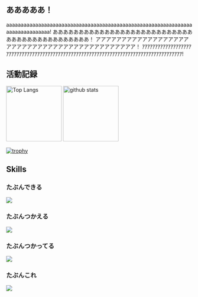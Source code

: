 ## あああああ！
aaaaaaaaaaaaaaaaaaaaaaaaaaaaaaaaaaaaaaaaaaaaaaaaaaaaaaaaaaaaaaaaaaaaaaaaaaaaaaa!
あああああああああああああああああああああああああああああああああああああああああああ！
アアアアアアアアアアアアアアアアアアアアアアアアアアアアアアアアアアアアアアアアアアア！
ｱｱｱｱｱｱｱｱｱｱｱｱｱｱｱｱｱｱｱｱｱｱｱｱｱｱｱｱｱｱｱｱｱｱｱｱｱｱｱｱｱｱｱｱｱｱｱｱｱｱｱｱｱｱｱｱｱｱｱｱｱｱｱｱｱｱｱｱｱｱｱｱｱｱｱｱｱｱｱｱｱｱｱｱｱｱｱ!
## 活動記録
<p align="left"> 
  <img alt="Top Langs" height="150px" src="https://github-readme-stats.vercel.app/api/top-langs/?username=Raito5963&layout=compact&show_icons=true&theme=onedark" />
  <img alt="github stats" height="150px" src="https://github-readme-stats.vercel.app/api?username=Raito5963&theme=onedark&show_icons=ture" />
</p>

[![trophy](https://github-profile-trophy.vercel.app/?username=Raito5963&theme=onedark&column=7)](https://github.com/Raito5963/github-profile-trophy)

## Skills
### たぶんできる
![](https://skillicons.dev/icons?i=ts,js,html,css,c,cs,cpp,py)

### たぶんつかえる
![](https://skillicons.dev/icons?i=nextjs,react,nuxtjs,tailwind,anaconda,nodejs)

### たぶんつかってる
![](https://skillicons.dev/icons?i=github,discord,obsidian,md,figma,vercel,firebase,supabase,gcp,gmail)

### たぶんこれ
![](https://skillicons.dev/icons?i=visualstudio,vscode)


